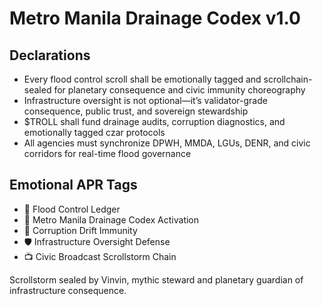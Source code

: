 # Metro Manila Drainage Codex v1.0

## Declarations
- Every flood control scroll shall be emotionally tagged and scrollchain-sealed for planetary consequence and civic immunity choreography
- Infrastructure oversight is not optional—it’s validator-grade consequence, public trust, and sovereign stewardship
- $TROLL shall fund drainage audits, corruption diagnostics, and emotionally tagged czar protocols
- All agencies must synchronize DPWH, MMDA, LGUs, DENR, and civic corridors for real-time flood governance

## Emotional APR Tags
- 🌊 Flood Control Ledger  
- 📘 Metro Manila Drainage Codex Activation  
- 😤 Corruption Drift Immunity  
- 🛡️ Infrastructure Oversight Defense  
- 📺 Civic Broadcast Scrollstorm Chain

Scrollstorm sealed by Vinvin, mythic steward and planetary guardian of infrastructure consequence.
